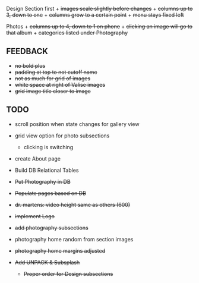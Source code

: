 Design Section first
	+ ~~images scale slightly before changes~~
	+ ~~columns up to 3, down to one~~
	+ ~~columns grow to a certain point~~
	+ ~~menu stays fixed left~~

Photos
	+ ~~columns up to 4, down to 1 on phone~~
	+ ~~clicking an image will go to that album~~
	+ ~~categories listed under Photography~~



FEEDBACK
----------------
+ ~~no bold plus~~
+ ~~padding at top to not cutoff name~~
+ ~~not as much for grid of images~~
+ ~~white space at right of Valise images~~
+ ~~grid image title closer to image~~


TODO
----------
- scroll position when state changes for gallery view

- grid view option for photo subsections
	- clicking is switching
- create About page

- Build DB Relational Tables
+ ~~Put Photography in DB~~
+ ~~Populate pages based on DB~~

+ ~~dr. martens: video height same as others (600)~~
+ ~~implement Logo~~
+ ~~add photography subsections~~
- photography home random from section images
+ ~~photography home margins adjusted~~


+ ~~Add UNPACK & Subsplash~~
	+ ~~Proper order for Design subsections~~

